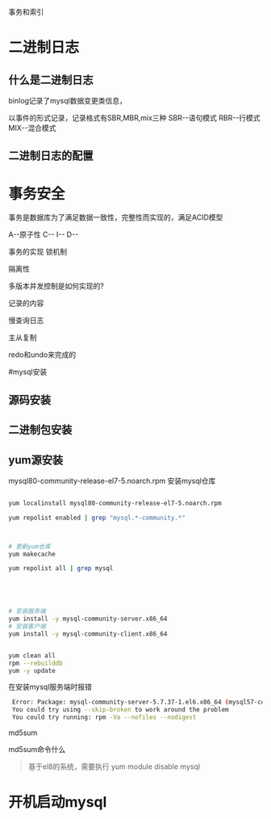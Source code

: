 事务和索引





# 二进制日志


## 什么是二进制日志
binlog记录了mysql数据变更类信息，

以事件的形式记录，记录格式有SBR,MBR,mix三种
SBR--语句模式
RBR--行模式
MIX--混合模式




## 二进制日志的配置










# 事务安全

事务是数据库为了满足数据一致性，完整性而实现的，满足ACID模型

A--原子性
C--
I--
D--


事务的实现
锁机制

隔离性



多版本并发控制是如何实现的?











记录的内容






慢查询日志



主从复制


redo和undo来完成的



#mysql安装

## 源码安装

## 二进制包安装

## yum源安装
mysql80-community-release-el7-5.noarch.rpm
安装mysql仓库

```bash

yum localinstall mysql80-community-release-el7-5.noarch.rpm

yum repolist enabled | grep "mysql.*-community.*"



# 更新yum仓库
yum makecache

yum repolist all | grep mysql





# 安装服务端
yum install -y mysql-community-server.x86_64
# 安装客户端
yum install -y mysql-community-client.x86_64


yum clean all
rpm --rebuilddb
yum -y update
```






在安装mysql服务端时报错
```bash
 Error: Package: mysql-community-server-5.7.37-1.el6.x86_64 (mysql57-community) Requires: libsasl2.so.2()(64bit)
 You could try using --skip-broken to work around the problem
 You could try running: rpm -Va --nofiles --nodigest
```



md5sum 



md5sum命令什么



> 基于el8的系统，需要执行
yum module disable mysql






# 开机启动mysql

